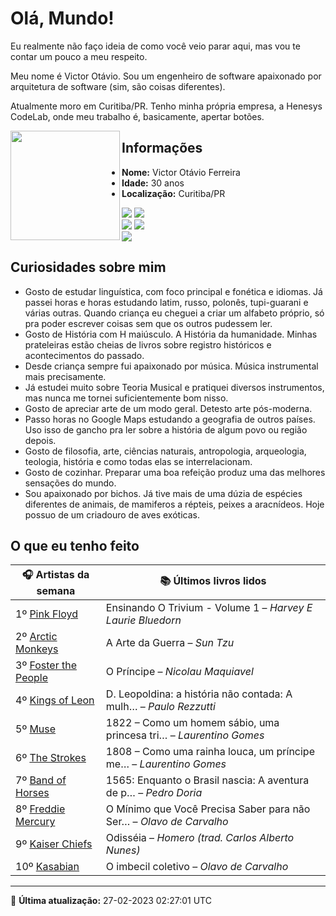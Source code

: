 # Olá, Mundo!

Eu realmente não faço ideia de como você veio parar aqui, mas vou te contar um pouco a meu respeito.

Meu nome é Victor Otávio. Sou um engenheiro de software apaixonado por arquitetura de software (sim, são coisas diferentes).

Atualmente moro em Curitiba/PR. Tenho minha própria empresa, a Henesys CodeLab, onde meu trabalho é, basicamente, apertar botões.

<img align="left" src="https://github.com/vctrtvfrrr/vctrtvfrrr/raw/master/octocat.png" alt="" width="175" />

## Informações

- **Nome:** Victor Otávio Ferreira
- **Idade:** 30 anos
- **Localização:** Curitiba/PR

[![](https://img.shields.io/badge/LinkedIn-victorotavio-blue)](https://www.linkedin.com/in/victorotavio/) [![](https://img.shields.io/badge/Twitter-@vctrtvfrrr-blue)](https://twitter.com/vctrtvfrrr)  
[![](https://img.shields.io/badge/GitHub-vctrtvfrrr-24292e)](https://github.com/vctrtvfrrr) [![](https://img.shields.io/badge/GitLab-vctrtvfrrr-ec5d16)](https://gitlab.com/vctrtvfrrr)  
[![](https://img.shields.io/badge/Email-victor@otavioferreira.com.br-red)](mailto:victor@otavioferreira.com.br)  

## Curiosidades sobre mim

-   Gosto de estudar linguística, com foco principal e fonética e idiomas. Já passei horas e horas estudando latim, russo, polonês, tupi-guarani e várias outras. Quando criança eu cheguei a criar um alfabeto próprio, só pra poder escrever coisas sem que os outros pudessem ler.
-   Gosto de História com H maiúsculo. A História da humanidade. Minhas prateleiras estão cheias de livros sobre registro históricos e acontecimentos do passado.
-   Desde criança sempre fui apaixonado por música. Música instrumental mais precisamente.
-   Já estudei muito sobre Teoria Musical e pratiquei diversos instrumentos, mas nunca me tornei suficientemente bom nisso.
-   Gosto de apreciar arte de um modo geral. Detesto arte pós-moderna.
-   Passo horas no Google Maps estudando a geografia de outros países. Uso isso de gancho pra ler sobre a história de algum povo ou região depois.
-   Gosto de filosofia, arte, ciências naturais, antropologia, arqueologia, teologia, história e como todas elas se interrelacionam.
-   Gosto de cozinhar. Preparar uma boa refeição produz uma das melhores sensações do mundo.
-   Sou apaixonado por bichos. Já tive mais de uma dúzia de espécies diferentes de animais, de mamiferos a répteis, peixes a aracnídeos. Hoje possuo de um criadouro de aves exóticas.


## O que eu tenho feito

|                        🎧 Artistas da semana                        |                      📚 Últimos livros lidos                      |
|---------------------------------------------------------------------|-------------------------------------------------------------------|
| 1º [Pink Floyd](https://www.last.fm/music/Pink+Floyd)               | Ensinando O Trivium - Volume 1	–	_Harvey E Laurie Bluedorn_         |
| 2º [Arctic Monkeys](https://www.last.fm/music/Arctic+Monkeys)       | A Arte da Guerra	–	_Sun Tzu_                                        |
| 3º [Foster the People](https://www.last.fm/music/Foster+the+People) | O Príncipe	–	_Nicolau Maquiavel_                                    |
| 4º [Kings of Leon](https://www.last.fm/music/Kings+of+Leon)         | D. Leopoldina: a história não contada: A mulh…	–	_Paulo Rezzutti_   |
| 5º [Muse](https://www.last.fm/music/Muse)                           | 1822 – Como um homem sábio, uma princesa tri…	–	_Laurentino Gomes_  |
| 6º [The Strokes](https://www.last.fm/music/The+Strokes)             | 1808 – Como uma rainha louca, um príncipe me…	–	_Laurentino Gomes_  |
| 7º [Band of Horses](https://www.last.fm/music/Band+of+Horses)       | 1565: Enquanto o Brasil nascia: A aventura de p…	–	_Pedro Doria_    |
| 8º [Freddie Mercury](https://www.last.fm/music/Freddie+Mercury)     | O Mínimo que Você Precisa Saber para não Ser…	–	_Olavo de Carvalho_ |
| 9º [Kaiser Chiefs](https://www.last.fm/music/Kaiser+Chiefs)         | Odisséia	–	_Homero (trad. Carlos Alberto Nunes)_                    |
| 10º [Kasabian](https://www.last.fm/music/Kasabian)                  | O imbecil coletivo	–	_Olavo de Carvalho_                            |


---

🚀 **Última atualização:** 27-02-2023 02:27:01 UTC
